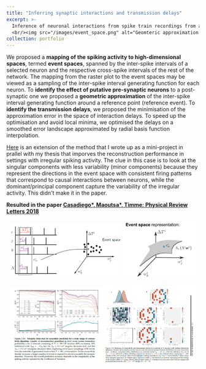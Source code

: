 ```yaml
---
title: "Inferring synaptic interactions and transmission delays"
excerpt: >-
  Inference of neuronal interactions from spike train recordings from a geometric approximation of the inter-spike interval generating function of each recorded neuron <br/> **with Jose Casadiego\*, Dimitra Maoutsa\*, Marc Timme** <br/> before PhD
  <br/><img src="/images/event_space.png" alt="Geomteric approximation of inter-spike interval generating function—Dimitra Maoutsa" width="460" style="display:block; margin:0 auto;" />
collection: portfolio
---
```




We proposed a **mapping of the spiking activity to high-dimensional spaces**, termed **event spaces**, spanned by the inter-spike intervals of a selected neuron and the respective cross-spike intervals of the rest of the network. The mapping from the raster plot to the event spaces may be viewed as a sampling of the inter-spike interval generating function for each neuron. To **identify the effect of putative pre-synaptic neurons** to a post-synaptic one we proposed a **geometric approximation** of the inter-spike interval generating function around a reference point (reference event).
To **identify the transmission delays**, we proposed the minimisation of the approximation error in the space of interaction delays. To speed up the optimisation and avoid local minima, we optimised the delays on a smoothed error landscape approximated by radial basis function interpolation.

[Here](/files/Reco_connectivity_for_irregular_dynamics.pdf) is an extension of the method that I wrote up as a mini-project in prallel with my thesis that imporves the reconstruction performance in settings with irregular spiking activity. The clue in this case is to look at the singular components with less variability (minor components) because they represent the directions in the event space with consistent firing patterns that correspond to causal interactions between neurons, while the dominant/principal component capture the variability of the irregular activity.
This didn't make it in the paper.


**Resulted in the paper [Casadiego\*, Maoutsa\*, Timme; Physical Review Letters 2018](https://gitlab.com/di.ma/Connectivity_from_event_timing_patterns/-/blob/master/PhysRevLett.121.054101.pdf)**

<p align="center">
  <img src="/images/event_space.png" alt="Mapping from raster plot to event spaces - Dimitra Maoutsa" width="58%">
  <img src="/images/event_space_representation.png" alt="Event space representation of raster plot - Dimitra Maoutsa" width="38%">
</p>

<p align="center">
  <img src="/images/reconstruction_quality_vs_CV.png" alt="Reconstruction quality vs CV - Dimitra Maoutsa" width="48%">
  <img src="/images/inferring_delays.png" alt="Inferring delays - Dimitra Maoutsa" width="48%">
</p>




